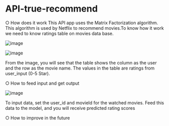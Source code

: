 # API-true-recommend

○ How does it work
  This API app uses the Matrix Factorization algorithm. This algorithm is used by Netflix to recommend movies.To know how it work we need to know ratings table on movies data base.
  
![image](https://github.com/Sparkle753/API-true-recommend/assets/66368427/0e74190c-513d-4100-87ee-f24e9bbe09e8)

![image](https://github.com/Sparkle753/API-true-recommend/assets/66368427/389ae082-d16b-4431-a782-7e806dab17bd)

From the image, you will see that the table shows the column as the user and the row as the movie name. The values in the table are ratings from user_input (0-5 Star).

  
  
○ How to feed input and get output

![image](https://github.com/Sparkle753/API-true-recommend/assets/66368427/3a06fd12-88d3-4c0f-aaf4-f54a84d6fc6f)

  To input data, set the user_id and movieId for the watched movies. Feed this data to the model, and you will receive predicted rating scores
  
○ How to improve in the future
